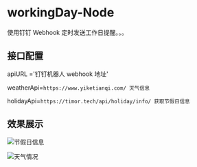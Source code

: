 # workingDay-Node


使用钉钉 Webhook 定时发送工作日提醒。。。

## 接口配置


apiURL ='钉钉机器人 webhook 地址'

weatherApi=`https://www.yiketianqi.com/ 天气信息`

holidayApi=`https://timor.tech/api/holiday/info/ 获取节假日信息`


## 效果展示


![节假日信息]("https://raw.githubusercontent.com/coder-zhuzm/workingDay-Node/main/assets/img/d1.png")

![天气情况]("https://github.com/coder-zhuzm/workingDay-Node/blob/main/assets/img/d2.png")
